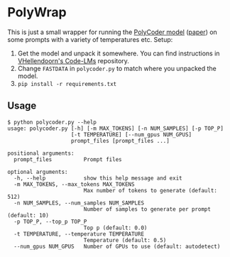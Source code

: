 # PolyWrap

This is just a small wrapper for running the [PolyCoder
model](https://github.com/VHellendoorn/Code-LMs)
([paper](https://arxiv.org/abs/2202.13169)) on some prompts with a
variety of temperatures etc. Setup:

1. Get the model and unpack it somewhere. You can find instructions in
   [VHellendoorn's Code-LMs](https://github.com/VHellendoorn/Code-LMs)
   repository.
2. Change `FASTDATA` in `polycoder.py` to match where you unpacked the
   model.
3. `pip install -r requirements.txt`

## Usage

```
$ python polycoder.py --help
usage: polycoder.py [-h] [-m MAX_TOKENS] [-n NUM_SAMPLES] [-p TOP_P]
                    [-t TEMPERATURE] [--num_gpus NUM_GPUS]
                    prompt_files [prompt_files ...]

positional arguments:
  prompt_files          Prompt files

optional arguments:
  -h, --help            show this help message and exit
  -m MAX_TOKENS, --max_tokens MAX_TOKENS
                        Max number of tokens to generate (default: 512)
  -n NUM_SAMPLES, --num_samples NUM_SAMPLES
                        Number of samples to generate per prompt (default: 10)
  -p TOP_P, --top_p TOP_P
                        Top p (default: 0.0)
  -t TEMPERATURE, --temperature TEMPERATURE
                        Temperature (default: 0.5)
  --num_gpus NUM_GPUS   Number of GPUs to use (default: autodetect)
```
